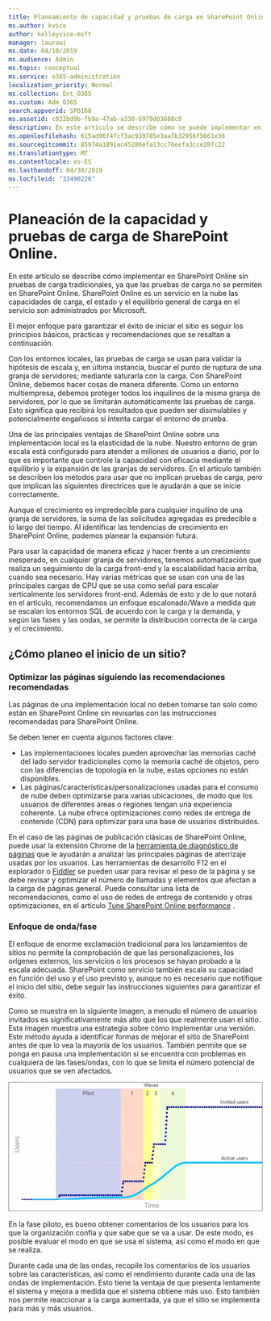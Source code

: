 ```yaml
---
title: Planeamiento de capacidad y pruebas de carga en SharePoint Online
ms.author: kvice
author: kelleyvice-msft
manager: laurawi
ms.date: 04/10/2019
ms.audience: Admin
ms.topic: conceptual
ms.service: o365-administration
localization_priority: Normal
ms.collection: Ent_O365
ms.custom: Adm_O365
search.appverid: SPO160
ms.assetid: c932bd9b-fb9a-47ab-a330-6979d03688c0
description: En este artículo se describe cómo se puede implementar en SharePoint Online sin realizar pruebas de carga tradicionales, ya que no está permitido.
ms.openlocfilehash: 615ad96f4fcf3ac939785e3aafb32956f5661e36
ms.sourcegitcommit: 85974a1891ac45286efa13cc76eefa3cce28fc22
ms.translationtype: MT
ms.contentlocale: es-ES
ms.lasthandoff: 04/30/2019
ms.locfileid: "33490226"
---
```

# <a name="capacity-planning-and-load-testing-sharepoint-online"></a>Planeación de la capacidad y pruebas de carga de SharePoint Online.

En este artículo se describe cómo implementar en SharePoint Online sin pruebas de carga tradicionales, ya que las pruebas de carga no se permiten en SharePoint Online. SharePoint Online es un servicio en la nube las capacidades de carga, el estado y el equilibrio general de carga en el servicio son administrados por Microsoft.
  
El mejor enfoque para garantizar el éxito de iniciar el sitio es seguir los principios básicos, prácticas y recomendaciones que se resaltan a continuación.
  
Con los entornos locales, las pruebas de carga se usan para validar la hipótesis de escala y, en última instancia, buscar el punto de ruptura de una granja de servidores; mediante saturarla con la carga. Con SharePoint Online, debemos hacer cosas de manera diferente. Como un entorno multiempresa, debemos proteger todos los inquilinos de la misma granja de servidores, por lo que se limitarán automáticamente las pruebas de carga. Esto significa que recibirá los resultados que pueden ser disimulables y potencialmente engañosos si intenta cargar el entorno de prueba.
  
Una de las principales ventajas de SharePoint Online sobre una implementación local es la elasticidad de la nube. Nuestro entorno de gran escala está configurado para atender a millones de usuarios a diario, por lo que es importante que controle la capacidad con eficacia mediante el equilibrio y la expansión de las granjas de servidores. En el artículo también se describen los métodos para usar que no implican pruebas de carga, pero que implican las siguientes directrices que le ayudarán a que se inicie correctamente. 
  
Aunque el crecimiento es impredecible para cualquier inquilino de una granja de servidores, la suma de las solicitudes agregadas es predecible a lo largo del tiempo. Al identificar las tendencias de crecimiento en SharePoint Online, podemos planear la expansión futura.
  
Para usar la capacidad de manera eficaz y hacer frente a un crecimiento inesperado, en cualquier granja de servidores, tenemos automatización que realiza un seguimiento de la carga front-end y la escalabilidad hacia arriba, cuando sea necesario. Hay varias métricas que se usan con una de las principales cargas de CPU que se usa como señal para escalar verticalmente los servidores front-end. Además de esto y de lo que notará en el artículo, recomendamos un enfoque escalonado/Wave a medida que se escalan los entornos SQL de acuerdo con la carga y la demanda, y según las fases y las ondas, se permite la distribución correcta de la carga y el crecimiento. 
  
## <a name="how-do-i-plan-for-a-site-launch"></a>¿Cómo planeo el inicio de un sitio?

### <a name="optimize-pages-by-following-recommended-guidelines"></a>Optimizar las páginas siguiendo las recomendaciones recomendadas
Las páginas de una implementación local no deben tomarse tan solo como están en SharePoint Online sin revisarlas con las instrucciones recomendadas para SharePoint Online.

Se deben tener en cuenta algunos factores clave:
- Las implementaciones locales pueden aprovechar las memorias caché del lado servidor tradicionales como la memoria caché de objetos, pero con las diferencias de topología en la nube, estas opciones no están disponibles.
- Las páginas/características/personalizaciones usadas para el consumo de nube deben optimizarse para varias ubicaciones, de modo que los usuarios de diferentes áreas o regiones tengan una experiencia coherente. La nube ofrece optimizaciones como redes de entrega de contenido (CDN) para optimizar para una base de usuarios distribuidos.

En el caso de las páginas de publicación clásicas de SharePoint Online, puede usar la extensión Chrome de la [herramienta de diagnóstico de páginas](https://aka.ms/perftool) que le ayudarán a analizar las principales páginas de aterrizaje usadas por los usuarios.
Las herramientas de desarrollo F12 en el explorador o [Fiddler](https://www.telerik.com/download/fiddler) se pueden usar para revisar el peso de la página y se debe revisar y optimizar el número de llamadas y elementos que afectan a la carga de páginas general. Puede consultar una lista de recomendaciones, como el uso de redes de entrega de contenido y otras optimizaciones, en el artículo [Tune SharePoint Online performance](https://aka.ms/tuneSPO) .

### <a name="wave--phase-approach"></a>Enfoque de onda/fase
El enfoque de enorme exclamación tradicional para los lanzamientos de sitios no permite la comprobación de que las personalizaciones, los orígenes externos, los servicios o los procesos se hayan probado a la escala adecuada. SharePoint como servicio también escala su capacidad en función del uso y el uso previsto y, aunque no es necesario que notifique el inicio del sitio, debe seguir las instrucciones siguientes para garantizar el éxito.
  
Como se muestra en la siguiente imagen, a menudo el número de usuarios invitados es significativamente más alto que los que realmente usan el sitio. Esta imagen muestra una estrategia sobre cómo implementar una versión. Este método ayuda a identificar formas de mejorar el sitio de SharePoint antes de que lo vea la mayoría de los usuarios. También permite que se ponga en pausa una implementación si se encuentra con problemas en cualquiera de las fases/ondas, con lo que se limita el número potencial de usuarios que se ven afectados.
  
![Gráfico que muestra los usuarios invitados y activos](media/0bc14a20-9420-4986-b9b9-fbcd2c6e0fb9.png)
  
En la fase piloto, es bueno obtener comentarios de los usuarios para los que la organización confía y que sabe que se va a usar. De este modo, es posible evaluar el modo en que se usa el sistema, así como el modo en que se realiza.
  
Durante cada una de las ondas, recopile los comentarios de los usuarios sobre las características, así como el rendimiento durante cada una de las ondas de implementación. Esto tiene la ventaja de que presenta lentamente el sistema y mejora a medida que el sistema obtiene más uso. Esto también nos permite reaccionar a la carga aumentada, ya que el sitio se implementa para más y más usuarios.
